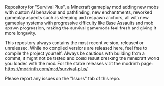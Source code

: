Repository for "Survival Plus", a Minecraft gameplay mod adding new mobs with custom AI behaviour and pathfinding, new enchantments, reworked gameplay aspects such as sleeping and respawn anchors, all with new gameplay systems with progressive difficulty like Base Assaults and mob spawn progression, making the survival gamemode feel fresh and giving it more longevity.

This repository always contains the most recent version, released or unreleased. While no compiled versions are released here, feel free to compile the project yourself. Always be cautious with building from a commit, it might not be tested and could result breaking the minecraft world you loaded with the mod.
For the stable releases visit the modrinth page: https://modrinth.com/mod/survival-plus/

Please report any issues on the "Issues" tab of this repo.
